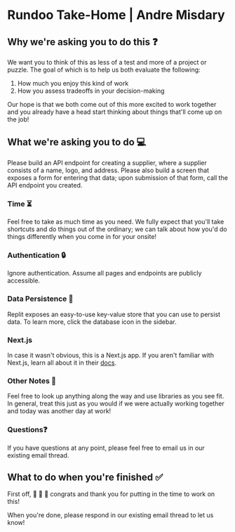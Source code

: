 # Rundoo Take-Home | Andre Misdary

## Why we're asking you to do this ❓

We want you to think of this as less of a test and more of a project or puzzle. The goal of which is to help us both evaluate the following:

1. How much you enjoy this kind of work
2. How you assess tradeoffs in your decision-making

Our hope is that we both come out of this more excited to work together and you already have a head start thinking about things that'll come up on the job!

## What we're asking you to do 💻

Please build an API endpoint for creating a supplier, where a supplier consists of a name, logo, and address. Please also build a screen that exposes a form for entering that data; upon submission of that form, call the API endpoint you created.

### Time ⏳

Feel free to take as much time as you need. We fully expect that you'll take shortcuts and do things out of the ordinary; we can talk about how you'd do things differently when you come in for your onsite!

### Authentication 🔒

Ignore authentication. Assume all pages and endpoints are publicly accessible.

### Data Persistence 💾

Replit exposes an easy-to-use key-value store that you can use to persist data. To learn more, click the database icon in the sidebar. 

### Next.js

In case it wasn't obvious, this is a Next.js app. If you aren't familiar with Next.js, learn all about it in their [docs](https://nextjs.org/docs).

### Other Notes 📝

Feel free to look up anything along the way and use libraries as you see fit. In general, treat this just as you would if we were actually working together and today was another day at work!

### Questions❓

If you have questions at any point, please feel free to email us in our existing email thread.

## What to do when you're finished ✅

First off, 👏 👏 👏  congrats and thank you for putting in the time to work on this!

When you're done, please respond in our existing email thread to let us know!